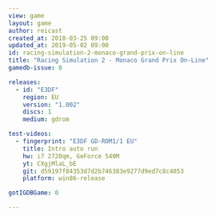 ```yaml
---
view: game
layout: game
author: reicast
created_at: 2018-03-25 09:00
updated_at: 2019-05-02 09:00
id: racing-simulation-2-monaco-grand-prix-on-line
title: "Racing Simulation 2 - Monaco Grand Prix On-Line"
gamedb-issue: 0

releases:
  - id: "E3DF"
    region: EU
    version: "1.002"
    discs: 1
    medium: gdrom

test-videos:
  - fingerprint: "E3DF GD-ROM1/1 EU"
    title: Intro auto run
    hw: i7 2720qm, GeForce 540M
    yt: CXgjMlaL_bE
    git: d59197f84353d7d2b746383e9277d9ed7c8c4053
    platform: win86-release

gotIGDBGame: 0

---
```

